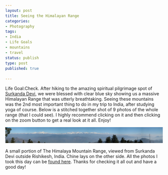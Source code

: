 ```yaml
---
layout: post
title: Seeing the Himalayan Range
categories:
- Photography
tags:
- India
- Life Goals
- mountains
- travel
status: publish
type: post
published: true

---
```


Life Goal:Check. After hiking to the amazing spiritual pilgrimage spot of [Surkanda Devi](http://en.wikipedia.org/wiki/Surkanda_Devi), we were blessed with clear blue sky showing us a massive Himalayan Range that was utterly breathtaking. Seeing these mountains was the 2nd most important thing to do in my trip to India, after studying yoga of course. Below is a stitched together shot of 9 photos of the whole range (that I could see). I highly recommend clicking on it and then clicking on the zoom button to get a real look at it all. Enjoy!

[![](/img/full/himalaya-range-panorama.jpg)](/img/full/himalaya-range-panorama.jpg)

A small portion of The Himalaya Mountain Range, viewed from Surkanda Devi outside Rishikesh, India. Chine lays on the other side. All the photos I took this day can be [found here](http://www.flickr.com/photos/footfun/sets/72157611817725566). Thanks for checking it all out and have a good day!
